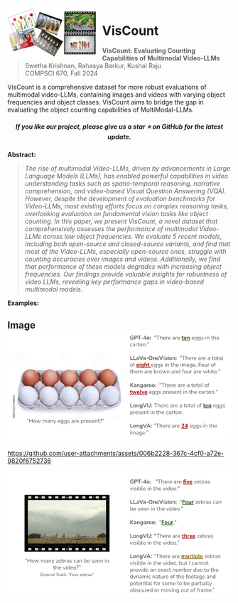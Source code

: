 <img src="img/dataset_visual.png" height="120px" align="left">

# VisCount

> **VisCount: Evaluating Counting Capabilities of Multimodal Video-LLMs**  
> Swetha Krishnan, Rahasya Barkur, Kushal Raju   
> COMPSCI 670, Fall 2024

VisCount is a comprehensive dataset for more robust evaluations of multimodal video-LLMs, containing images and videos with varying object frequencies and object classes. VisCount aims to bridge the gap in evaluating the object counting capabilities of MultiModal-LLMs.


<h5 align="center"> If you like our project, please give us a star ⭐ on GitHub for the latest update.</h5>

**Abstract:**
> *The rise of multimodal Video-LLMs, driven by advancements in Large Language Models (LLMs), has enabled powerful capabilities in video understanding tasks such as spatio-temporal reasoning, narrative comprehension, and video-based Visual Question Answering (VQA). However, despite the development of evaluation benchmarks for Video-LLMs, most existing efforts focus on complex reasoning tasks, overlooking evaluation on  fundamental vision tasks like object counting. In this paper, we present VisCount, a novel dataset that comprehensively assesses the performance of multimodal Video-LLMs across low object frequencies. We evaluate 5 recent models, including both open-source and closed-source variants, and find that most of the Video-LLMs, especially open-source ones, struggle with counting accuracies over images and videos. Additionally, we find that performance of these models degrades with increasing object frequencies. Our findings provide valuable insights for robustness of video LLMs, revealing key performance gaps in video-based multimodal models.*

**Examples:**

Image
![VisCount_img](/img/VisCount_Dataset_example.png)
---


https://github.com/user-attachments/assets/006b2228-367c-4cf0-a72e-9820f6752736


![VisCount_video](/img/VisCount_Dataset_video3.png)

